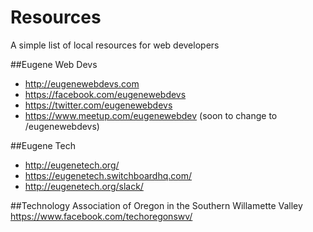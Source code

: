 # Resources
A simple list of local resources for web developers

##Eugene Web Devs
* http://eugenewebdevs.com
* https://facebook.com/eugenewebdevs
* https://twitter.com/eugenewebdevs
* https://www.meetup.com/eugenewebdev (soon to change to /eugenewebdevs)

##Eugene Tech
* http://eugenetech.org/
* https://eugenetech.switchboardhq.com/
* http://eugenetech.org/slack/

##Technology Association of Oregon in the Southern Willamette Valley
https://www.facebook.com/techoregonswv/
